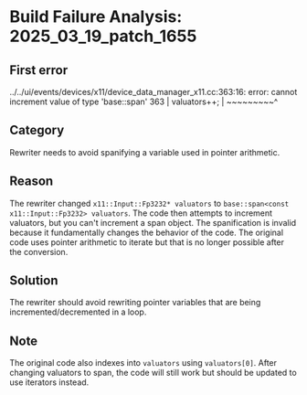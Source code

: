 # Build Failure Analysis: 2025_03_19_patch_1655

## First error

../../ui/events/devices/x11/device_data_manager_x11.cc:363:16: error: cannot increment value of type 'base::span<const x11::Input::Fp3232>'
  363 |       valuators++;
      |       ~~~~~~~~~^

## Category
Rewriter needs to avoid spanifying a variable used in pointer arithmetic.

## Reason
The rewriter changed `x11::Input::Fp3232* valuators` to `base::span<const x11::Input::Fp3232> valuators`.  The code then attempts to increment valuators, but you can't increment a span object.  The spanification is invalid because it fundamentally changes the behavior of the code. The original code uses pointer arithmetic to iterate but that is no longer possible after the conversion.

## Solution
The rewriter should avoid rewriting pointer variables that are being incremented/decremented in a loop.

## Note
The original code also indexes into `valuators` using `valuators[0]`. After changing valuators to span, the code will still work but should be updated to use iterators instead.